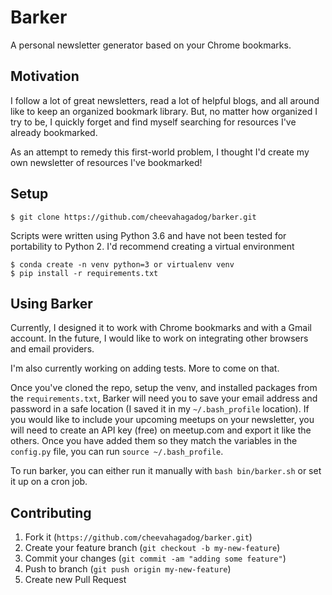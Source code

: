 Barker
======

A personal newsletter generator based on your Chrome bookmarks.

Motivation
----------
I follow a lot of great newsletters, read a lot of helpful blogs, and all around like to keep an organized bookmark library. But, no matter how organized I try to be, I quickly forget and find myself searching for resources I've already bookmarked.

As an attempt to remedy this first-world problem, I thought I'd create my own newsletter of resources I've bookmarked!

Setup
-----
```
$ git clone https://github.com/cheevahagadog/barker.git
```

Scripts were written using Python 3.6 and have not been tested for portability to Python 2.
I'd recommend creating a virtual environment
```
$ conda create -n venv python=3 or virtualenv venv
$ pip install -r requirements.txt
```

Using Barker
------------
Currently, I designed it to work with Chrome bookmarks and with a Gmail account. In the future, I would like to work on 
integrating other browsers and email providers.

I'm also currently working on adding tests. More to come on that.

Once you've cloned the repo, setup the venv, and installed packages from the `requirements.txt`, Barker will need you to 
save your email address and password in a safe location (I saved it in my `~/.bash_profile` location). If you would like
to include your upcoming meetups on your newsletter, you will need to create an API key (free) on meetup.com and export
it like the others. Once you have added them so they match the variables in the `config.py` file, you can run
`source ~/.bash_profile`.

To run barker, you can either run it manually with `bash bin/barker.sh` or set it up on a cron job.

Contributing
------------
1. Fork it (`https://github.com/cheevahagadog/barker.git`)
2. Create your feature branch (`git checkout -b my-new-feature`)
3. Commit your changes (`git commit -am "adding some feature"`)
4. Push to branch (`git push origin my-new-feature`)
5. Create new Pull Request
